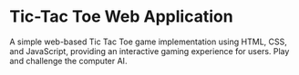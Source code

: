 # Tic-Tac Toe Web Application
 A simple web-based Tic Tac Toe game implementation using HTML, CSS, and JavaScript, providing an interactive gaming experience for users. Play and challenge the computer AI.

